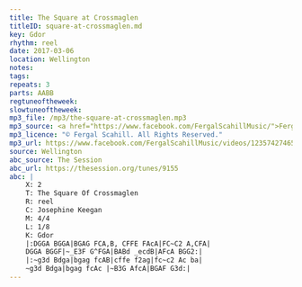 ```yaml
---
title: The Square at Crossmaglen
titleID: square-at-crossmaglen.md
key: Gdor
rhythm: reel
date: 2017-03-06
location: Wellington
notes:
tags:
repeats: 3 
parts: AABB 
regtuneoftheweek:
slowtuneoftheweek:
mp3_file: /mp3/the-square-at-crossmaglen.mp3
mp3_source: <a href="https://www.facebook.com/FergalScahillMusic/">Fergal Scahill</a>
mp3_licence: "© Fergal Scahill. All Rights Reserved."
mp3_url: https://www.facebook.com/FergalScahillMusic/videos/1235742746522058/
source: Wellington
abc_source: The Session
abc_url: https://thesession.org/tunes/9155
abc: |
    X: 2
    T: The Square Of Crossmaglen
    R: reel
    C: Josephine Keegan
    M: 4/4
    L: 1/8
    K: Gdor
    |:DGGA BGGA|BGAG FCA,B, CFFE FAcA|FC~C2 A,CFA|
    DGGA BGGF|~_E3F G^FGA|BABd _ecdB|AFcA BGG2:|
    |:~g3d Bdga|bgag fcAB|cffe f2ag|fc~c2 Ac ba|
    ~g3d Bdga|bgag fcAc |~B3G AfcA|BGAF G3d:|
---
```


